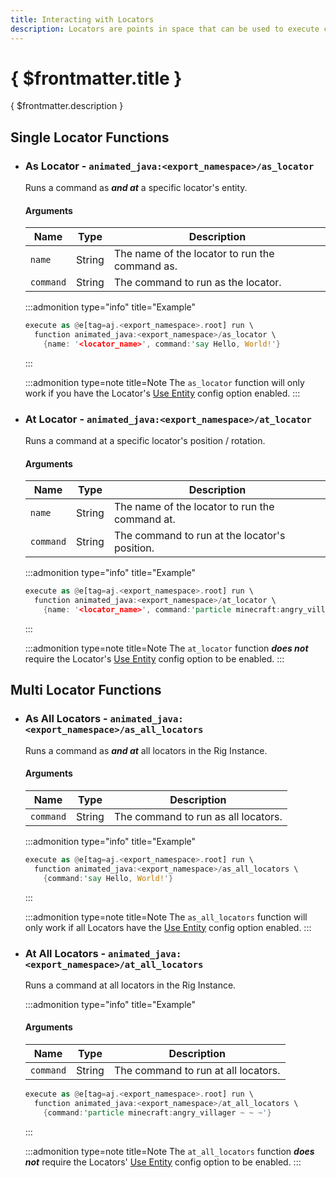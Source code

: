```yaml
---
title: Interacting with Locators
description: Locators are points in space that can be used to execute commands at specific positions / rotations relative to your Rig Instance. This page explains how to interact with Locators in your Rig Instance using commands.
---
```


# { $frontmatter.title }

{ $frontmatter.description }

## Single Locator Functions

-   ### As Locator - `animated_java:<export_namespace>/as_locator`

    Runs a command as **_and at_** a specific locator's entity.

    #### Arguments

    | Name      | Type   | Description                                    |
    | --------- | ------ | ---------------------------------------------- |
    | `name`    | String | The name of the locator to run the command as. |
    | `command` | String | The command to run as the locator.             |

    :::admonition type="info" title="Example"

    ```rust title=Running a command as a locator | copy
    execute as @e[tag=aj.<export_namespace>.root] run \
      function animated_java:<export_namespace>/as_locator \
        {name: '<locator_name>', command:'say Hello, World!'}
    ```

    :::

    :::admonition type=note title=Note
    The `as_locator` function will only work if you have the Locator's [Use Entity](/docs/the-blueprint-format/locators#use-entity) config option enabled.
    :::

-   ### At Locator - `animated_java:<export_namespace>/at_locator`

    Runs a command at a specific locator's position / rotation.

    #### Arguments

    | Name      | Type   | Description                                    |
    | --------- | ------ | ---------------------------------------------- |
    | `name`    | String | The name of the locator to run the command at. |
    | `command` | String | The command to run at the locator's position.  |

    :::admonition type="info" title="Example"

    ```rust title=Running a command at a locator | copy
    execute as @e[tag=aj.<export_namespace>.root] run \
      function animated_java:<export_namespace>/at_locator \
        {name: '<locator_name>', command:'particle minecraft:angry_villager ~ ~ ~'}
    ```

    :::

    :::admonition type=note title=Note
    The `at_locator` function **_does not_** require the Locator's [Use Entity](/docs/the-blueprint-format/locators#use-entity) config option to be enabled.
    :::

## Multi Locator Functions

-   ### As All Locators - `animated_java:<export_namespace>/as_all_locators`

    Runs a command as **_and at_** all locators in the Rig Instance.

    #### Arguments

    | Name      | Type   | Description                         |
    | --------- | ------ | ----------------------------------- |
    | `command` | String | The command to run as all locators. |

    :::admonition type="info" title="Example"

    ```rust title=Running a command as all locators | copy
    execute as @e[tag=aj.<export_namespace>.root] run \
      function animated_java:<export_namespace>/as_all_locators \
        {command:'say Hello, World!'}
    ```

    :::

    :::admonition type=note title=Note
    The `as_all_locators` function will only work if all Locators have the [Use Entity](/docs/the-blueprint-format/locators#use-entity) config option enabled.
    :::

-   ### At All Locators - `animated_java:<export_namespace>/at_all_locators`

    Runs a command at all locators in the Rig Instance.

    :::admonition type="info" title="Example"

    #### Arguments

    | Name      | Type   | Description                         |
    | --------- | ------ | ----------------------------------- |
    | `command` | String | The command to run at all locators. |

    ```rust title=Running a command at all locators | copy
    execute as @e[tag=aj.<export_namespace>.root] run \
      function animated_java:<export_namespace>/at_all_locators \
        {command:'particle minecraft:angry_villager ~ ~ ~'}
    ```

    :::

    :::admonition type=note title=Note
    The `at_all_locators` function **_does not_** require the Locators' [Use Entity](/docs/the-blueprint-format/locators#use-entity) config option to be enabled.
    :::
